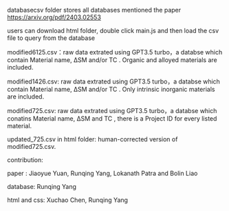 databasecsv folder stores all databases mentioned the paper https://arxiv.org/pdf/2403.02553

users can download html folder, double click main.js and then load the csv file to query from the database

modified6125.csv：raw data extrated using GPT3.5 turbo，a databse which contain Material name, ∆SM and/or TC . Organic and alloyed materials are included.

modified1426.csv: raw data extrated using GPT3.5 turbo，a databse which contain Material name, ∆SM and/or TC . Only intrinsic inorganic materials are included. 

modified725.csv: raw data extrated using GPT3.5 turbo，a databse which conatins Material name, ∆SM and TC , there is a Project ID for every listed material.

updated_725.csv in html folder: human-corrected version of modified725.csv. 

contribution:

paper : Jiaoyue Yuan, Runqing Yang, Lokanath Patra and Bolin Liao

database: Runqing Yang

html and css: Xuchao Chen, Runqing Yang




